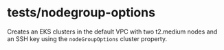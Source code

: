 # tests/nodegroup-options

Creates an EKS clusters in the default VPC with two t2.medium nodes and an SSH
key using the `nodeGroupOptions` cluster property.
